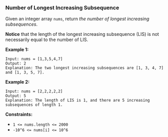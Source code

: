 ### Number of Longest Increasing Subsequence

Given an integer array `nums`, return *the number of longest increasing subsequences*.

**Notice** that the length of the longest increasing subsequence (LIS) is not necessarily equal to the number of LIS.

**Example 1:**

```
Input: nums = [1,3,5,4,7]
Output: 2
Explanation: The two longest increasing subsequences are [1, 3, 4, 7] and [1, 3, 5, 7].
```

**Example 2:**

```
Input: nums = [2,2,2,2,2]
Output: 5
Explanation: The length of LIS is 1, and there are 5 increasing subsequences of length 1.
```

**Constraints:**

*   `1 <= nums.length <= 2000`
*   `-10^6 <= nums[i] <= 10^6`
